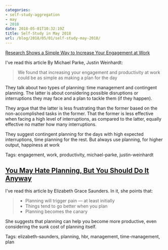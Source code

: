 ```yaml
---
categories:
- self-study-aggregation
- may
- 2018
date: 2018-05-01T10:32:19Z
title: Self-Study in May 2018
url: /blog/2018/05/01/self-study-may-2018/
---
```


[Research Shows a Simple Way to Increase Your Engagement at Work](https://hbr.org/2018/04/research-shows-a-simple-way-to-increase-your-engagement-at-work)

I've read this article By Michael Parke, Justin Weinhardt:

>We found that increasing your engagement and productivity at work could be as simple as making a plan for the day

They talk about two types of planning: time management and contingent planning. The latter is about considering possible disruptions or interruptions they may face and a plan to tackle them (if they happen).

They argue that the latter is less frustrating than the former based on the non-accomplished tasks in the former. That the former is less effective when facing a high level of interruptions, as compared to the latter, equally effective no matter how many interruptions.

They suggest contingent planning for the days with high expected interruptions, time planning for the rest. But always use planning, for higher output, happiness at work

Tags: engagement, work, productivity, michael-parke, justin-weinhardt

## [You May Hate Planning, But You Should Do It Anyway](https://hbr.org/2016/09/you-may-hate-planning-but-you-should-do-it-anyway)

I've read this article by Elizabeth Grace Saunders. In it, she points that:

> * Planning will trigger pain — at least initially
> * Things tend to go better when you plan
> * Planning becomes the canary

She suggests that planning can help you become more productive, even considering the sunk cost of planning itself.

Tags: elizabeth-saunders, planning, hbr, management, time-management, plan

